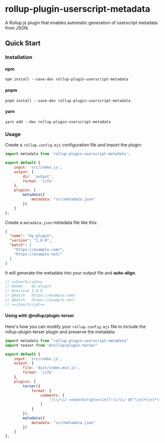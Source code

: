 # rollup-plugin-userscript-metadata

A Rollup.js plugin that enables automatic generation of userscript metadata from JSON.

## Quick Start

### Installation

#### npm

```shell
npm install --save-dev rollup-plugin-userscript-metadata
```

#### pnpm

```shell
pnpm install --save-dev rollup-plugin-userscript-metadata
```

#### yarn

```shell
yarn add --dev rollup-plugin-userscript-metadata
```

### Usage

Create a `rollup.config.mjs` configuration file and import the plugin:

```js
import metadata from 'rollup-plugin-userscript-metadata';

export default {
    input: 'src/index.js',
    output: {
        dir: 'output',
        format: 'iife'
    },
    plugins: [
        metadata({
            metadata: "src/metadata.json"
        })
    ]
};
```

Create a `metadata.json` metadata file like this:

```json
{
  "name": "my-plugin",
  "version": "1.0.0",
  "match": [
    "https://example.com/",
    "https://example.net/"
  ]
}
```

It will generate the metadata into your output file and **auto-align**.

```js
// ==UserScript==
// @name    my-plugin
// @version 1.0.0
// @match   https://example.com/
// @match   https://example.net/
// ==/UserScript==
```

#### Using with @rollup/plugin-terser

Here's how you can modify your `rollup.config.mjs` file to include the rollup-plugin-terser plugin and preserve 
the metadata:

```js
import metadata from "rollup-plugin-userscript-metadata"
import teaser from "@rollup/plugin-terser"

export default {
    input: 'src/index.js',
    output: {
        file: 'dist/index.min.js',
        format: 'iife'
    },
    plugins: [
        terser({
            format: {
                comments: [
                    "/\\/\\/ ==UserScript==\\n(?:\\/\\/ @[^\\n]+\\n)*\\/\\/ ==\\/UserScript==/\n/m"
                ]
            }
        }),
        metadata({
            metadata: "src/metadata.json"
        })
    ]
};
```

